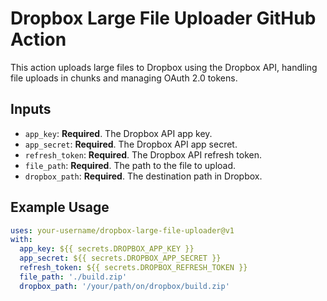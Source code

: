 # Dropbox Large File Uploader GitHub Action

This action uploads large files to Dropbox using the Dropbox API, handling file uploads in chunks and managing OAuth 2.0 tokens.

## Inputs

- `app_key`: **Required**. The Dropbox API app key.
- `app_secret`: **Required**. The Dropbox API app secret.
- `refresh_token`: **Required**. The Dropbox API refresh token.
- `file_path`: **Required**. The path to the file to upload.
- `dropbox_path`: **Required**. The destination path in Dropbox.

## Example Usage

```yaml
uses: your-username/dropbox-large-file-uploader@v1
with:
  app_key: ${{ secrets.DROPBOX_APP_KEY }}
  app_secret: ${{ secrets.DROPBOX_APP_SECRET }}
  refresh_token: ${{ secrets.DROPBOX_REFRESH_TOKEN }}
  file_path: './build.zip'
  dropbox_path: '/your/path/on/dropbox/build.zip'
